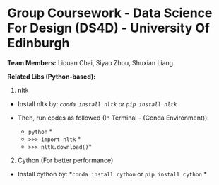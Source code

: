# Group Coursework - Data Science For Design (DS4D) - University Of Edinburgh

**Team Members:**
Liquan Chai, Siyao Zhou, Shuxian Liang

**Related Libs (Python-based):**

1. nltk
* Install nltk by:
	*`conda install nltk` or `pip install nltk`*
	
* Then, run codes as followed (In Terminal - (Conda Environment)):
	* `python` *
	* `>>> import nltk` *
	* `>>> nltk.download()`*

2. Cython (For better performance)
* Install cython by:
	*`conda install cython` or `pip install cython` *


